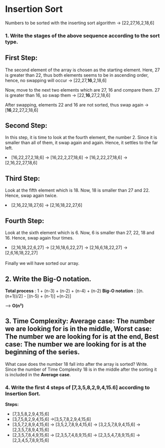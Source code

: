 # Insertion Sort 
Numbers to be sorted with the inserting sort algorithm -> [22,27,16,2,18,6]

### 1. Write the stages of the above sequence according to the sort type.

## First Step:

The second element of the array is chosen as the starting element.
Here, 27 is greater than 22, thus both elements seems to be in ascending order, hence, no swapping will occur -> [22,27,<b>16</b>,2,18,6]

Now, move to the next two elements which are 27, 16 and compare them.
27 is greater than 16, so swap them -> [22,<b>16</b>,27,2,18,6]

After swapping, elements 22 and 16 are not sorted, thus swap again -> [<b>16</b>,22,27,2,18,6]

## Second Step:

In this step, it is time to look at the fourth element, the number 2. Since it is smaller than all of them, it swap again and again. Hence, it settles to the far left.

<li>[16,22,27,2,18,6] ->
[16,22,2,27,18,6] ->
[16,2,22,27,18,6] ->
[2,16,22,27,18,6]</li>

## Third Step:

Look at the fifth element which is 18. Now, 18 is smaller than 27 and 22. Hence, swap again twice.

<li>[2,16,22,18,27,6] ->
[2,16,18,22,27,6]</li>

## Fourth Step:

Look at the sixth element which is 6. Now, 6 is smaller than 27, 22, 18 and 16. Hence, swap again four times.

<li>[2,16,18,22,6,27] ->
[2,16,18,6,22,27] ->
[2,16,6,18,22,27] ->
[2,6,16,18,22,27] </li>

<br>
Finally we will have sorted our array.

## 2. Write the Big-O notation.

**Total process**  : 1 + (n-3) + (n-2) + (n-4) + (n-2) 
**Big-O notation** : [(n.(n+1))/2] - [(n-5) + (n-1)] +(n-2)]

--> **O(n²)**  

## 3. Time Complexity: Average case: The number we are looking for is in the middle, Worst case: The number we are looking for is at the end, Best case: The number we are looking for is at the beginning of the series.
  What case does the number 18 fall into after the array is sorted? Write.
Since the number of Time Complexity 18 is in the middle after the sorting it is included in the **Average case**.

### 4. Write the first 4 steps of [7,3,5,8,2,9,4,15.6] according to Insertion Sort.

**Steps:**
<ul>
<li>[7,3,5,8,2,9,4,15,6]</li>

<li>[3,7,5,8,2,9,4,15,6] ->[3,5,7,8,2,9,4,15,6]</li>

<li>[3,5,7,2,8,9,4,15,6] ->
[3,5,2,7,8,9,4,15,6] ->
[3,2,5,7,8,9,4,15,6] ->
[2,3,5,7,8,9,4,15,6]</li>

<li>[2,3,5,7,8,4,9,15,6] ->
[2,3,5,7,4,8,9,15,6] ->
[2,3,5,4,7,8,9,15,6] ->
[2,3,4,5,7,8,9,15,6]</li>

</ul>    
